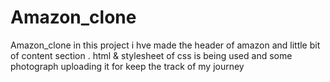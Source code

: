 # Amazon_clone
Amazon_clone
in this project i hve made the header of amazon and little bit of content section .
html & stylesheet of css is being used
and some photograph 
 uploading it for  keep the track of my journey 
